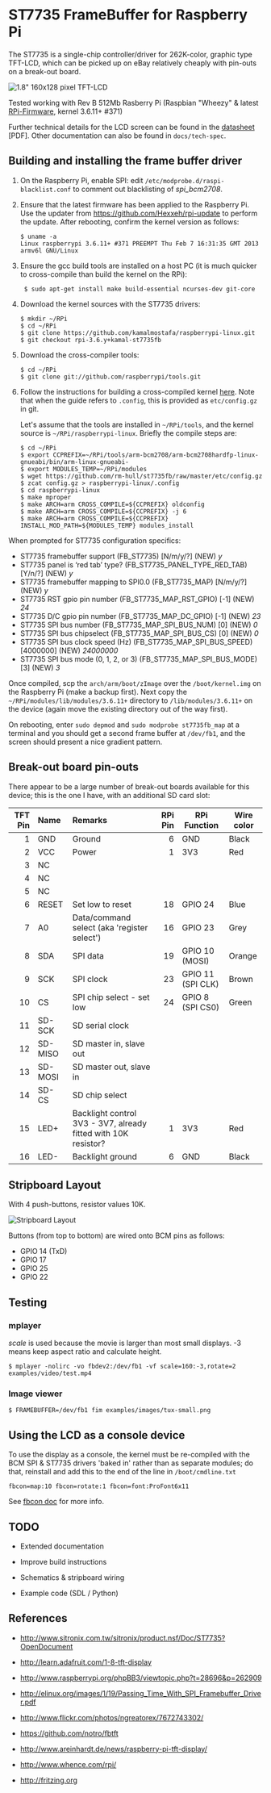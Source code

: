 ST7735 FrameBuffer for Raspberry Pi
===================================

The ST7735 is a single-chip controller/driver for 262K-color, graphic type 
TFT-LCD, which can be picked up on eBay relatively cheaply with pin-outs on
a break-out board.

![1.8" 160x128 pixel TFT-LCD](http://www.adafruit.com/adablog/wp-content/uploads/2011/12/window-57.jpg)

Tested working with Rev B 512Mb Rasberry Pi (Raspbian "Wheezy" & latest [RPi-Firmware](https://github.com/Hexxeh/rpi-update), 
kernel 3.6.11+ #371)

Further technical details for the LCD screen can be found in the 
[datasheet](https://raw.github.com/rm-hull/st7735-fb/master/doc/tech-spec/datasheet.pdf) [PDF]. Other documentation
can also be found in `docs/tech-spec`.

Building and installing the frame buffer driver
-----------------------------------------------
1. On the Raspberry Pi, enable SPI: edit `/etc/modprobe.d/raspi-blacklist.conf`
   to comment out blacklisting of _spi_bcm2708_.

2. Ensure that the latest firmware has been applied to the Raspberry Pi. Use the updater from
   https://github.com/Hexxeh/rpi-update to perform the update. After rebooting, confirm the
   kernel version as follows:

    ```
    $ uname -a
    Linux raspberrypi 3.6.11+ #371 PREEMPT Thu Feb 7 16:31:35 GMT 2013 armv6l GNU/Linux
    ```

3. Ensure the gcc build tools are installed on a host PC (it is much
   quicker to cross-compile than build the kernel on the RPi): 

    ```
     $ sudo apt-get install make build-essential ncurses-dev git-core
     ```
     
4. Download the kernel sources with the ST7735 drivers:

    ```
    $ mkdir ~/RPi
    $ cd ~/RPi
    $ git clone https://github.com/kamalmostafa/raspberrypi-linux.git
    $ git checkout rpi-3.6.y+kamal-st7735fb
    ```

5. Download the cross-compiler tools:

    ```
    $ cd ~/RPi
    $ git clone git://github.com/raspberrypi/tools.git

5. Follow the instructions for building a cross-compiled kernel [here](http://elinux.org/RPi_Kernel_Compilation).
   Note that when the guide refers to `.config`, this is provided as `etc/config.gz` in git.

   Let's assume that the tools are installed in `~/RPi/tools`, and the kernel source is `~/RPi/raspberrypi-linux`. 
   Briefly the compile steps are: 

    ```
    $ cd ~/RPi
    $ export CCPREFIX=~/RPi/tools/arm-bcm2708/arm-bcm2708hardfp-linux-gnueabi/bin/arm-linux-gnueabi-
    $ export MODULES_TEMP=~/RPi/modules
    $ wget https://github.com/rm-hull/st7735fb/raw/master/etc/config.gz
    $ zcat config.gz > raspberrypi-linux/.config
    $ cd raspberrypi-linux
    $ make mproper
    $ make ARCH=arm CROSS_COMPILE=${CCPREFIX} oldconfig
    $ make ARCH=arm CROSS_COMPILE=${CCPREFIX} -j 6
    $ make ARCH=arm CROSS_COMPILE=${CCPREFIX} INSTALL_MOD_PATH=${MODULES_TEMP} modules_install
    ```

When prompted for ST7735 configuration specifics:

- ST7735 framebuffer support (FB_ST7735) [N/m/y/?] (NEW) *y*
- ST7735 panel is ‘red tab’ type? (FB_ST7735_PANEL_TYPE_RED_TAB) [Y/n/?] (NEW) *y*
- ST7735 framebuffer mapping to SPI0.0 (FB_ST7735_MAP) [N/m/y/?] (NEW) *y*
- ST7735 RST gpio pin number (FB_ST7735_MAP_RST_GPIO) [-1] (NEW) *24*
- ST7735 D/C gpio pin number (FB_ST7735_MAP_DC_GPIO) [-1] (NEW) *23*
- ST7735 SPI bus number (FB_ST7735_MAP_SPI_BUS_NUM) [0] (NEW) *0*
- ST7735 SPI bus chipselect (FB_ST7735_MAP_SPI_BUS_CS) [0] (NEW) *0*
- ST7735 SPI bus clock speed (Hz) (FB_ST7735_MAP_SPI_BUS_SPEED) [4000000] (NEW) *24000000*
- ST7735 SPI bus mode (0, 1, 2, or 3) (FB_ST7735_MAP_SPI_BUS_MODE) [3] (NEW) *3*

Once compiled, scp the `arch/arm/boot/zImage` over the `/boot/kernel.img` on the Raspberry Pi (make a backup first). 
Next copy the `~/RPi/modules/lib/modules/3.6.11+` directory to `/lib/modules/3.6.11+` on the device (again move the
existing directory out of the way first).

On rebooting, enter `sudo depmod` and `sudo modprobe st7735fb_map` at a terminal and you should get a second frame 
buffer at `/dev/fb1`, and the screen should present a nice gradient pattern. 

Break-out board pin-outs
------------------------
There appear to be a large number of break-out boards available for this device; this is the one 
I have, with an additional SD card slot:

| TFT Pin | Name | Remarks | RPi Pin | RPi Function | Wire color |
|--------:|:-----|:--------|--------:|--------------|------------|
| 1 | GND | Ground | 6 | GND | Black |
| 2 | VCC | Power | 1 | 3V3 | Red |
| 3 | NC | | | | |
| 4 | NC | | | | |
| 5 | NC | | | | |
| 6 | RESET | Set low to reset | 18 | GPIO 24 | Blue |
| 7 | A0 | Data/command select (aka 'register select') | 16 | GPIO 23 | Grey |
| 8 | SDA | SPI data | 19 | GPIO 10 (MOSI) | Orange |
| 9 | SCK | SPI clock | 23 | GPIO 11 (SPI CLK) | Brown |
| 10 | CS | SPI chip select - set low | 24 | GPIO 8 (SPI CS0) | Green |
| 11 | SD-SCK | SD serial clock | | ||
| 12 | SD-MISO | SD master in, slave out | | ||
| 13 | SD-MOSI | SD master out, slave in | | ||
| 14 | SD-CS | SD chip select | | ||
| 15 | LED+ | Backlight control 3V3 - 3V7, already fitted with 10K resistor? | 1 | 3V3 | Red |
| 16 | LED- | Backlight ground | 6 | GND | Black |

Stripboard Layout
-----------------
With 4 push-buttons, resistor values 10K.

![Stripboard Layout](https://raw.github.com/rm-hull/st7735fb/master/doc/schematic_bb.png)

Buttons (from top to bottom) are wired onto BCM pins as follows:

* GPIO 14 (TxD)
* GPIO 17 
* GPIO 25
* GPIO 22

Testing
-------
### mplayer
_scale_ is used because the movie is larger than most small displays. -3 means keep aspect ratio and calculate height.

    $ mplayer -nolirc -vo fbdev2:/dev/fb1 -vf scale=160:-3,rotate=2 examples/video/test.mp4

### Image viewer

    $ FRAMEBUFFER=/dev/fb1 fim examples/images/tux-small.png

Using the LCD as a console device
---------------------------------
To use the display as a console, the kernel must be re-compiled with the BCM SPI & ST7735 drivers 'baked in' 
rather than as separate modules; do that, reinstall and add this to the end of the line in `/boot/cmdline.txt`

    fbcon=map:10 fbcon=rotate:1 fbcon=font:ProFont6x11

See [fbcon doc](http://www.mjmwired.net/kernel/Documentation/fb/fbcon.txt#72) for more info.

TODO
----
* Extended documentation

* Improve build instructions

* Schematics & stripboard wiring

* Example code (SDL / Python)

References
----------
* http://www.sitronix.com.tw/sitronix/product.nsf/Doc/ST7735?OpenDocument

* http://learn.adafruit.com/1-8-tft-display

* http://www.raspberrypi.org/phpBB3/viewtopic.php?t=28696&p=262909

* http://elinux.org/images/1/19/Passing_Time_With_SPI_Framebuffer_Driver.pdf

* http://www.flickr.com/photos/ngreatorex/7672743302/

* https://github.com/notro/fbtft

* http://www.areinhardt.de/news/raspberry-pi-tft-display/

* http://www.whence.com/rpi/

* http://fritzing.org

